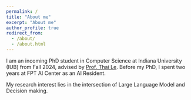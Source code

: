 ```yaml
---
permalink: /
title: "About me"
excerpt: "About me"
author_profile: true
redirect_from: 
  - /about/
  - /about.html
---
```


I am an incoming PhD student in Computer Science at Indiana University (IUB) from Fall 2024, advised by [Prof. Thai Le](https://lethaiq.github.io/tql3/). Before my PhD, I spent two years at FPT AI Center as an AI Resident.

My research interest lies in the intersection of Large Language Model and Decision making.
